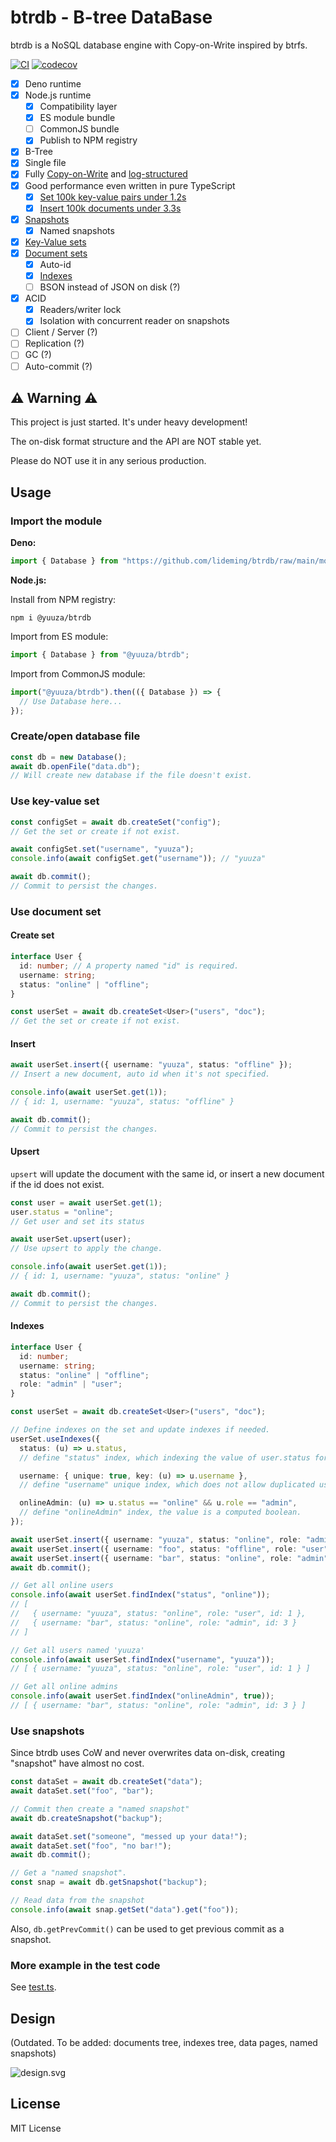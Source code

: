 # btrdb - B-tree DataBase

btrdb is a NoSQL database engine with Copy-on-Write inspired by btrfs.

[![CI](https://github.com/lideming/btrdb/actions/workflows/ci.yml/badge.svg)](https://github.com/lideming/btrdb/actions/workflows/ci.yml)
[![codecov](https://codecov.io/gh/lideming/btrdb/branch/main/graph/badge.svg?token=EWISTK2KWU)](https://codecov.io/gh/lideming/btrdb)

- [x] Deno runtime
- [x] Node.js runtime
  - [x] Compatibility layer
  - [x] ES module bundle
  - [ ] CommonJS bundle
  - [x] Publish to NPM registry
- [x] B-Tree
- [x] Single file
- [x] Fully [Copy-on-Write](https://en.wikipedia.org/wiki/Copy-on-write) and
  [log-structured](https://en.wikipedia.org/wiki/Log-structured_file_system)
- [x] Good performance even written in pure TypeScript
  - [x] [Set 100k key-value pairs under 1.2s](https://github.com/lideming/btrdb/runs/3079877766?check_suite_focus=true#step:4:296)
  - [x] [Insert 100k documents under 3.3s](https://github.com/lideming/btrdb/runs/3079877766?check_suite_focus=true#step:4:320)
- [x] [Snapshots](#Use-snapshots)
  - [x] Named snapshots
- [x] [Key-Value sets](#Use-key-value-set)
- [x] [Document sets](#Use-document-set)
  - [x] Auto-id
  - [x] [Indexes](#Indexes)
  - [ ] BSON instead of JSON on disk (?)
- [x] ACID
  - [x] Readers/writer lock
  - [x] Isolation with concurrent reader on snapshots
- [ ] Client / Server (?)
- [ ] Replication (?)
- [ ] GC (?)
- [ ] Auto-commit (?)

## ⚠️ Warning ⚠️

This project is just started. It's under heavy development!

The on-disk format structure and the API are NOT stable yet.

Please do NOT use it in any serious production.

## Usage

### Import the module

**Deno:**

```ts
import { Database } from "https://github.com/lideming/btrdb/raw/main/mod.ts";
```

**Node.js:**

Install from NPM registry:

```
npm i @yuuza/btrdb
```

Import from ES module:

```js
import { Database } from "@yuuza/btrdb";
```

Import from CommonJS module:

```js
import("@yuuza/btrdb").then(({ Database }) => {
  // Use Database here...
});
```

### Create/open database file

```ts
const db = new Database();
await db.openFile("data.db");
// Will create new database if the file doesn't exist.
```

### Use key-value set

```ts
const configSet = await db.createSet("config");
// Get the set or create if not exist.

await configSet.set("username", "yuuza");
console.info(await configSet.get("username")); // "yuuza"

await db.commit();
// Commit to persist the changes.
```

### Use document set

#### Create set

```ts
interface User {
  id: number; // A property named "id" is required.
  username: string;
  status: "online" | "offline";
}

const userSet = await db.createSet<User>("users", "doc");
// Get the set or create if not exist.
```

#### Insert

```ts
await userSet.insert({ username: "yuuza", status: "offline" });
// Insert a new document, auto id when it's not specified.

console.info(await userSet.get(1));
// { id: 1, username: "yuuza", status: "offline" }

await db.commit();
// Commit to persist the changes.
```

#### Upsert

`upsert` will update the document with the same id, or insert a new document if
the id does not exist.

```ts
const user = await userSet.get(1);
user.status = "online";
// Get user and set its status

await userSet.upsert(user);
// Use upsert to apply the change.

console.info(await userSet.get(1));
// { id: 1, username: "yuuza", status: "online" }

await db.commit();
// Commit to persist the changes.
```

#### Indexes

```ts
interface User {
  id: number;
  username: string;
  status: "online" | "offline";
  role: "admin" | "user";
}

const userSet = await db.createSet<User>("users", "doc");

// Define indexes on the set and update indexes if needed.
userSet.useIndexes({
  status: (u) => u.status,
  // define "status" index, which indexing the value of user.status for each user in the set

  username: { unique: true, key: (u) => u.username },
  // define "username" unique index, which does not allow duplicated username.

  onlineAdmin: (u) => u.status == "online" && u.role == "admin",
  // define "onlineAdmin" index, the value is a computed boolean.
});

await userSet.insert({ username: "yuuza", status: "online", role: "admin" });
await userSet.insert({ username: "foo", status: "offline", role: "user" });
await userSet.insert({ username: "bar", status: "online", role: "admin" });
await db.commit();

// Get all online users
console.info(await userSet.findIndex("status", "online"));
// [
//   { username: "yuuza", status: "online", role: "user", id: 1 },
//   { username: "bar", status: "online", role: "admin", id: 3 }
// ]

// Get all users named 'yuuza'
console.info(await userSet.findIndex("username", "yuuza"));
// [ { username: "yuuza", status: "online", role: "user", id: 1 } ]

// Get all online admins
console.info(await userSet.findIndex("onlineAdmin", true));
// [ { username: "bar", status: "online", role: "admin", id: 3 } ]
```

### Use snapshots

Since btrdb uses CoW and never overwrites data on-disk, creating "snapshot" have
almost no cost.

```ts
const dataSet = await db.createSet("data");
await dataSet.set("foo", "bar");

// Commit then create a "named snapshot"
await db.createSnapshot("backup");

await dataSet.set("someone", "messed up your data!");
await dataSet.set("foo", "no bar!");
await db.commit();

// Get a "named snapshot".
const snap = await db.getSnapshot("backup");

// Read data from the snapshot
console.info(await snap.getSet("data").get("foo"));
```

Also, `db.getPrevCommit()` can be used to get previous commit as a snapshot.

### More example in the test code

See [test.ts](./test.ts).

## Design

(Outdated. To be added: documents tree, indexes tree, data pages, named
snapshots)

![design.svg](./docs/design.svg)

## License

MIT License
